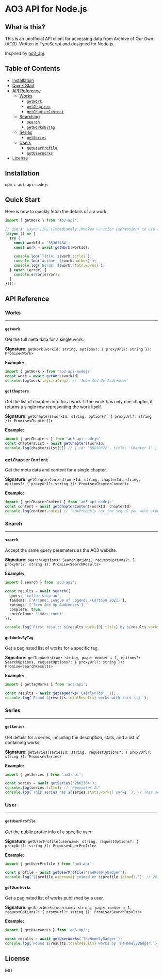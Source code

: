 # AO3 API for Node.js

## What is this?
This is an unofficial API client for accessing data from Archive of Our Own (AO3). Written in TypeScript and designed for Node.js.

Inspired by [ao3_api](https://github.com/wendytg/ao3_api).

## Table of Contents

- [Installation](#installation)
- [Quick Start](#quick-start)
- [API Reference](#api-reference)
  - [Works](#works)
    - [`getWork`](#getwork)
    - [`getChapters`](#getchapters)
    - [`getChapterContent`](#getchaptercontent)
  - [Searching](#searching)
    - [`search`](#search)
    - [`getWorksByTag`](#getworksbytag)
  - [Series](#series)
    - [`getSeries`](#getseries)
  - [Users](#users)
    - [`getUserProfile`](#getuserprofile)
    - [`getUserWorks`](#getuserworks)
- [License](#license)

## Installation

```bash
npm i ao3-api-nodejs
```
## Quick Start
Here is how to quickly fetch the details of a a work:
```typescript
import { getWork } from 'ao3-api';

// Use an async IIFE (Immediately Invoked Function Expression) to use await
(async () => {
  try {
    const workId = '35961484';
    const work = await getWork(workId);
    
    console.log(`Title: ${work.title}`);
    console.log(`Author: ${work.author}`);
    console.log(`Words: ${work.stats.words}`);
  } catch (error) {
    console.error(error);
  }
})();
```

## API Reference
### Works

---
#### `getWork`
Get the full meta data for a single work.

**Signature:** `getWork(workId: string, options?: { proxyUrl?: string }): Promise<Work>`

**Example:**
```typescript
import { getWork } from 'ao3-api-nodejs'
const work = await getWork(workId)
console.log(work.tags.rating); // 'Teen And Up Audiences'
```

#### `getChapters`
Get the list of chapters info for a work. If the work has only one chapter, it returns a single row representing the work itself.

**Signature:** `getChapters(workId: string, options?: { proxyUrl?: string }): Promise<Chapter[]>`

**Example:**
```typescript
import { getChapters } from 'ao3-api-nodejs'
const chaptersList = await getChapters(workId)
console.log(chaptersList[0]) // { id: '89650822', title: 'Chapter 1' }
```

### `getChapterContent`
Get the meta data and content for a single chapter.

**Signature:** `getChapterContent(workId: string, chapterId: string, options?: { proxyUrl?: string }): Promise<ChapterContent>`

**Example:**
```typescript
import { getChapterContent } from 'ao3-api-nodejs'
const content = await getChapterContent(workId, chapterId)
console.log(content.notes) // '<p>Probably not the sequel you were expecting, sorry :)</p>'
```

### Search
---
#### `search`
Accept the same query parameters as the AO3 website.

**Signature:** `search(options: SearchOptions, requestOptions?: { proxyUrl?: string }): Promise<SearchResults>`

**Example:**
```typescript
import { search } from 'ao3-api';

const results = await search({
  query: 'coffee shop au',
  fandoms: ['Arcane: League of Legends (Cartoon 2021)'],
  ratings: ['Teen And Up Audiences'],
  complete: true,
  sortColumn: 'kudos_count'
});

console.log(`First result: ${results.works[0].title} by ${results.works[0].author}`); // Piltover's Finest (cup of coffee) by SunsetSharkbite
```

#### `getWorksByTag`
Get a paginated list of works for a specific tag.

**Signature:** `getTagWorks(tag: string, page: number = 1, options?: SearchOptions, requestOptions?: { proxyUrl?: string }): Promise<SearchResults>`

**Example:**
```typescript
import { getTagWorks } from 'ao3-api';

const results = await getTagWorks('CaitlynTop', 1);
console.log(`Found ${results.totalResults} works with this tag.`);
```

### Series
---
#### `getSeries`
Get details for a series, including the description, stats, and a list of containing works.

**Signature:** `getSeries(seriesId: string, requestOptions?: { proxyUrl?: string }): Promise<Series>`

**Example:**
```typescript
import { getSeries } from 'ao3-api';

const series = await getSeries('2662264');
console.log(series.title); // 'Roommates AU'
console.log(`This series has ${series.stats.works} works.`); // This series has 3 works.
```

### User
---

#### `getUserProfile`
Get the public profile info of a specific user.

**Signature:** `getUserProfile(username: string, requestOptions?: { proxyUrl?: string }): Promise<UserProfile>`

**Example:**
```typescript
import { getUserProfile } from 'ao3-api';

const profile = await getUserProfile('TheHomelyBadger');
console.log(`${profile.username} joined on ${profile.joined}.`); // 2016-09-16
```

#### `getUserWorks`
Get a paginated list of works published by a user.

**Signature:** `getUserWorks(username: string, page: number = 1, requestOptions?: { proxyUrl?: string }): Promise<SearchResults>`

**Example:**
```typescript
import { getUserWorks } from 'ao3-api';

const results = await getUserWorks('TheHomelyBadger');
console.log(`Found ${results.totalResults} works by TheHomelyBadger.`); // Found 49 works by TheHomelyBadger.
```

## License
MIT